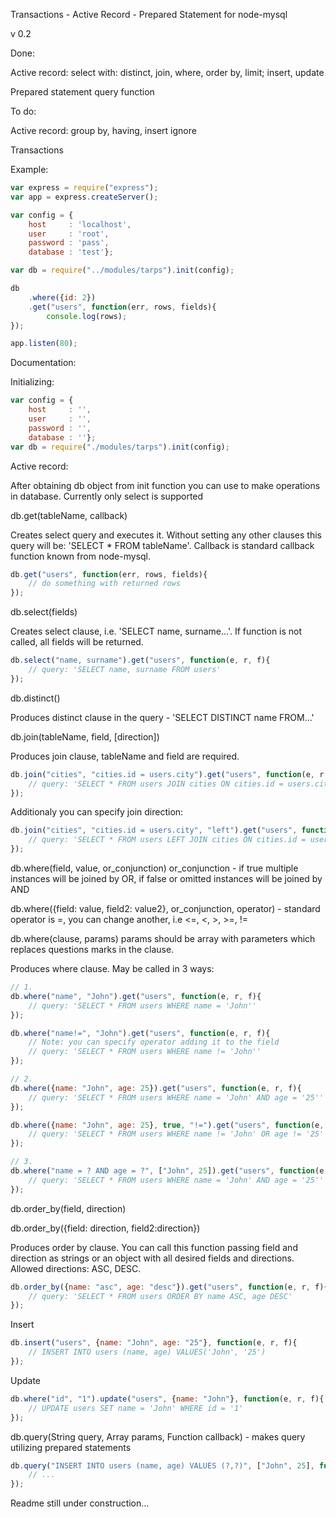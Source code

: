 Transactions - Active Record - Prepared Statement for node-mysql

v 0.2

Done:

Active record: select with: distinct, join, where, order by, limit; insert, update

Prepared statement query function

To do:

Active record: group by, having, insert ignore

Transactions

Example:
```js
var express = require("express");
var app = express.createServer();

var config = {
	host     : 'localhost',
	user     : 'root',
	password : 'pass',
	database : 'test'};

var db = require("../modules/tarps").init(config);

db
	.where({id: 2})
	.get("users", function(err, rows, fields){
		console.log(rows);
});

app.listen(80);
```

Documentation:

Initializing:

```js
var config = {
	host     : '',
	user     : '',
	password : '',
	database : ''};
var db = require("./modules/tarps").init(config);
```

Active record:

After obtaining db object from init function you can use to make operations in database. Currently only select is supported

db.get(tableName, callback) 

Creates select query and executes it. Without setting any other clauses this query will be: 'SELECT * FROM tableName'. Callback is standard callback function known from node-mysql.

```js
db.get("users", function(err, rows, fields){
	// do something with returned rows
});
```

db.select(fields)

Creates select clause, i.e. 'SELECT name, surname...'. If function is not called, all fields will be returned.

```js
db.select("name, surname").get("users", function(e, r, f){
	// query: 'SELECT name, surname FROM users' 
});
```

db.distinct()

Produces distinct clause in the query - 'SELECT DISTINCT name FROM...'

db.join(tableName, field, [direction])

Produces join clause, tableName and field are required.

```js
db.join("cities", "cities.id = users.city").get("users", function(e, r, f){
	// query: 'SELECT * FROM users JOIN cities ON cities.id = users.city'
});
```

Additionaly you can specify join direction:

```js
db.join("cities", "cities.id = users.city", "left").get("users", function(e, r, f){
	// query: 'SELECT * FROM users LEFT JOIN cities ON cities.id = users.city'
});
```

db.where(field, value, or_conjunction) or_conjunction - if true multiple instances will be joined by OR, if false or omitted instances will be joined by AND

db.where({field: value, field2: value2}, or_conjunction, operator) - standard operator is =, you can change another, i.e <=, <, >, >=, !=

db.where(clause, params) params should be array with parameters which replaces questions marks in the clause.

Produces where clause. May be called in 3 ways:

```js
// 1.
db.where("name", "John").get("users", function(e, r, f){
	// query: 'SELECT * FROM users WHERE name = 'John''
});

db.where("name!=", "John").get("users", function(e, r, f){
	// Note: you can specify operator adding it to the field
	// query: 'SELECT * FROM users WHERE name != 'John''
});

// 2.
db.where({name: "John", age: 25}).get("users", function(e, r, f){
	// query: 'SELECT * FROM users WHERE name = 'John' AND age = '25''
});

db.where({name: "John", age: 25}, true, "!=").get("users", function(e, r, f){
	// query: 'SELECT * FROM users WHERE name != 'John' OR age != '25''
});

// 3.
db.where("name = ? AND age = ?", ["John", 25]).get("users", function(e, r, f){
	// query: 'SELECT * FROM users WHERE name = 'John' AND age = '25''
});
```

db.order_by(field, direction)

db.order_by({field: direction, field2:direction})

Produces order by clause. You can call this function passing field and direction as strings or an object with all desired fields and directions. Allowed directions: ASC, DESC.

```js
db.order_by({name: "asc", age: "desc"}).get("users", function(e, r, f){
	// query: 'SELECT * FROM users ORDER BY name ASC, age DESC'
});
```

Insert
```js
db.insert("users", {name: "John", age: "25"}, function(e, r, f){
	// INSERT INTO users (name, age) VALUES('John', '25')
});
```

Update
```js
db.where("id", "1").update("users", {name: "John"}, function(e, r, f){
	// UPDATE users SET name = 'John' WHERE id = '1'
});
```

db.query(String query, Array params, Function callback) - makes query utilizing prepared statements
```js
db.query("INSERT INTO users (name, age) VALUES (?,?)", ["John", 25], function(e, r, f){
	// ...
});
```

Readme still under construction...